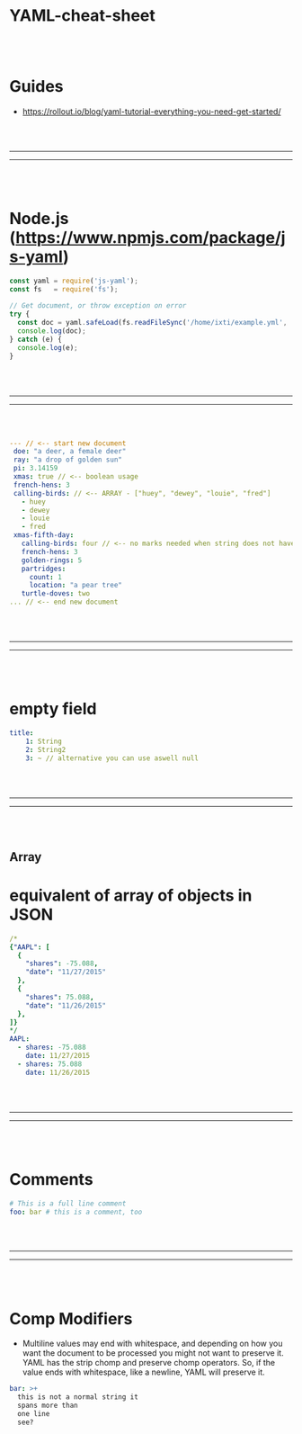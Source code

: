 # YAML-cheat-sheet

<br><br>

# Guides
- https://rollout.io/blog/yaml-tutorial-everything-you-need-get-started/

<br><br>
 _____________________________________________________
 _____________________________________________________
<br><br>

# Node.js (https://www.npmjs.com/package/js-yaml)
```javascript
const yaml = require('js-yaml');
const fs   = require('fs');
 
// Get document, or throw exception on error
try {
  const doc = yaml.safeLoad(fs.readFileSync('/home/ixti/example.yml', 'utf8'));
  console.log(doc);
} catch (e) {
  console.log(e);
}
```


<br><br>
 _____________________________________________________
 _____________________________________________________
<br><br>

```yml
--- // <-- start new document
 doe: "a deer, a female deer"
 ray: "a drop of golden sun"
 pi: 3.14159
 xmas: true // <-- boolean usage
 french-hens: 3
 calling-birds: // <-- ARRAY - ["huey", "dewey", "louie", "fred"]
   - huey
   - dewey
   - louie
   - fred
 xmas-fifth-day: 
   calling-birds: four // <-- no marks needed when string does not have spaces
   french-hens: 3
   golden-rings: 5
   partridges: 
     count: 1
     location: "a pear tree"
   turtle-doves: two
... // <-- end new document
```


<br><br>
 _____________________________________________________
 _____________________________________________________
<br><br>

# empty field

```yml
title:
    1: String
    2: String2
    3: ~ // alternative you can use aswell null
```

<br><br>
 _____________________________________________________
 _____________________________________________________
<br><br>

## Array

# equivalent of array of objects in JSON

```yml
/*
{"AAPL": [
  {
    "shares": -75.088,
    "date": "11/27/2015"
  },
  {
    "shares": 75.088,
    "date": "11/26/2015"
  },
]}
*/
AAPL:
  - shares: -75.088
    date: 11/27/2015
  - shares: 75.088
    date: 11/26/2015
```

<br><br>
 _____________________________________________________
 _____________________________________________________
<br><br>

# Comments
```yml
# This is a full line comment
foo: bar # this is a comment, too
```


<br><br>
 _____________________________________________________
 _____________________________________________________
<br><br>

# Comp Modifiers
- Multiline values may end with whitespace, and depending on how you want the document to be processed you might not want to preserve it. YAML has the strip chomp and preserve chomp operators. So, if the value ends with whitespace, like a newline, YAML will preserve it.
```yml
bar: >+
  this is not a normal string it
  spans more than
  one line
  see?
```

